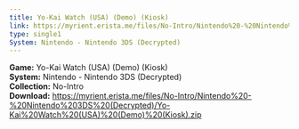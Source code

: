 ```yaml
---
title: Yo-Kai Watch (USA) (Demo) (Kiosk)
link: https://myrient.erista.me/files/No-Intro/Nintendo%20-%20Nintendo%203DS%20(Decrypted)/Yo-Kai%20Watch%20(USA)%20(Demo)%20(Kiosk).zip
type: single1
System: Nintendo - Nintendo 3DS (Decrypted)
---
```

<b>Game:</b> Yo-Kai Watch (USA) (Demo) (Kiosk)<br>
<b>System:</b> Nintendo - Nintendo 3DS (Decrypted)<br>
<b>Collection:</b> No-Intro<br>
<b>Download:</b> https://myrient.erista.me/files/No-Intro/Nintendo%20-%20Nintendo%203DS%20(Decrypted)/Yo-Kai%20Watch%20(USA)%20(Demo)%20(Kiosk).zip